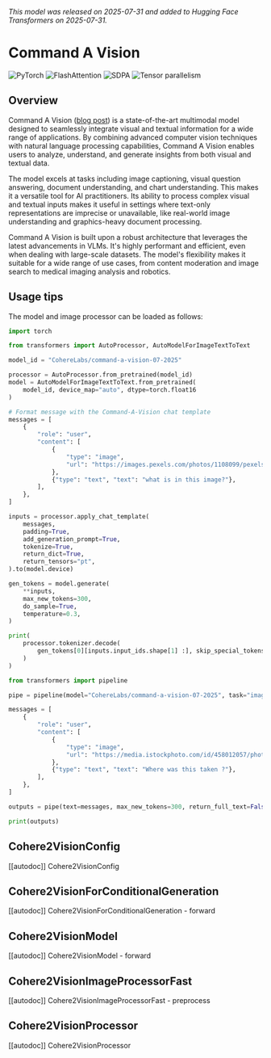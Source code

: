 <!--Copyright 2025 The HuggingFace Team. All rights reserved.

Licensed under the Apache License, Version 2.0 (the "License"); you may not use this file except in compliance with
the License. You may obtain a copy of the License at

http://www.apache.org/licenses/LICENSE-2.0

Unless required by applicable law or agreed to in writing, software distributed under the License is distributed on
an "AS IS" BASIS, WITHOUT WARRANTIES OR CONDITIONS OF ANY KIND, either express or implied. See the License for the
specific language governing permissions and limitations under the License.

⚠️ Note that this file is in Markdown but contain specific syntax for our doc-builder (similar to MDX) that may not be
rendered properly in your Markdown viewer.

-->
*This model was released on 2025-07-31 and added to Hugging Face Transformers on 2025-07-31.*

# Command A Vision

<div class="flex flex-wrap space-x-1">
<img alt="PyTorch" src="https://img.shields.io/badge/PyTorch-DE3412?style=flat&logo=pytorch&logoColor=white">
<img alt="FlashAttention" src="https://img.shields.io/badge/%E2%9A%A1%EF%B8%8E%20FlashAttention-eae0c8?style=flat">
<img alt="SDPA" src="https://img.shields.io/badge/SDPA-DE3412?style=flat&logo=pytorch&logoColor=white">
<img alt="Tensor parallelism" src="https://img.shields.io/badge/Tensor%20parallelism-06b6d4?style=flat&logoColor=white">
</div>

## Overview

Command A Vision ([blog post](https://cohere.com/blog/command-a-vision)) is a state-of-the-art multimodal model designed to seamlessly integrate visual and textual information for a wide range of applications. By combining advanced computer vision techniques with natural language processing capabilities, Command A Vision enables users to analyze, understand, and generate insights from both visual and textual data.

The model excels at tasks including image captioning, visual question answering, document understanding, and chart understanding. This makes it a versatile tool for AI practitioners. Its ability to process complex visual and textual inputs makes it useful in settings where text-only representations are imprecise or unavailable, like real-world image understanding and graphics-heavy document processing.

Command A Vision is built upon a robust architecture that leverages the latest advancements in VLMs. It's highly performant and efficient, even when dealing with large-scale datasets. The model's flexibility makes it suitable for a wide range of use cases, from content moderation and image search to medical imaging analysis and robotics.

## Usage tips

The model and image processor can be loaded as follows:

<hfoptions id="usage">
<hfoption id="AutoModel">

```python
import torch

from transformers import AutoProcessor, AutoModelForImageTextToText

model_id = "CohereLabs/command-a-vision-07-2025"

processor = AutoProcessor.from_pretrained(model_id)
model = AutoModelForImageTextToText.from_pretrained(
    model_id, device_map="auto", dtype=torch.float16
)

# Format message with the Command-A-Vision chat template
messages = [
    {
        "role": "user",
        "content": [
            {
                "type": "image",
                "url": "https://images.pexels.com/photos/1108099/pexels-photo-1108099.jpeg",
            },
            {"type": "text", "text": "what is in this image?"},
        ],
    },
]

inputs = processor.apply_chat_template(
    messages,
    padding=True,
    add_generation_prompt=True,
    tokenize=True,
    return_dict=True,
    return_tensors="pt",
).to(model.device)

gen_tokens = model.generate(
    **inputs,
    max_new_tokens=300,
    do_sample=True,
    temperature=0.3,
)

print(
    processor.tokenizer.decode(
        gen_tokens[0][inputs.input_ids.shape[1] :], skip_special_tokens=True
    )
)
```

</hfoption>
<hfoption id="Pipeline">

```python
from transformers import pipeline

pipe = pipeline(model="CohereLabs/command-a-vision-07-2025", task="image-text-to-text", device_map="auto")

messages = [
    {
        "role": "user",
        "content": [
            {
                "type": "image",
                "url": "https://media.istockphoto.com/id/458012057/photo/istanbul-turkey.jpg?s=612x612&w=0&k=20&c=qogAOVvkpfUyqLUMr_XJQyq-HkACXyYUSZbKhBlPrxo=",
            },
            {"type": "text", "text": "Where was this taken ?"},
        ],
    },
]

outputs = pipe(text=messages, max_new_tokens=300, return_full_text=False)

print(outputs)
```
</hfoption>
</hfoptions>

## Cohere2VisionConfig

[[autodoc]] Cohere2VisionConfig

## Cohere2VisionForConditionalGeneration

[[autodoc]] Cohere2VisionForConditionalGeneration
    - forward

## Cohere2VisionModel

[[autodoc]] Cohere2VisionModel
    - forward

## Cohere2VisionImageProcessorFast

[[autodoc]] Cohere2VisionImageProcessorFast
    - preprocess

## Cohere2VisionProcessor

[[autodoc]] Cohere2VisionProcessor
